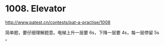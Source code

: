 # 1008. Elevator

http://www.patest.cn/contests/pat-a-practise/1008

简单题，要仔细理解题意。电梯上升一层要 6s，下降一层要 4s，每一层停留 5s 。